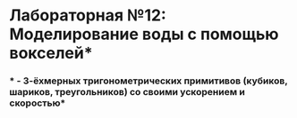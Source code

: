 # Лабораторная №12: Моделирование воды с помощью вокселей*
### * - 3-ёхмерных тригонометрических примитивов (кубиков, шариков, треугольников) со своими ускорением и скоростью*
